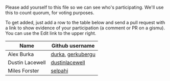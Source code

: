 Please add yourself to this file so we can see who's participating.
We'll use this to count quorum, for voting purposes.

To get added, just add a row to the table below and send a
pull request with a link to show evidence of your participation
(a comment or PR on a gismu).
You can use the Edit link to the upper right.

Name | Github username
-----|----------------
Alex Burka | [durka](http://github.com/durka), [gerkubergu](http://github.com/gerkubergu)
Dustin Lacewell | [dustinlacewell](http://github.com/dustinlacewell)
Miles Forster | [selpahi](http://github.com/selpahi)
